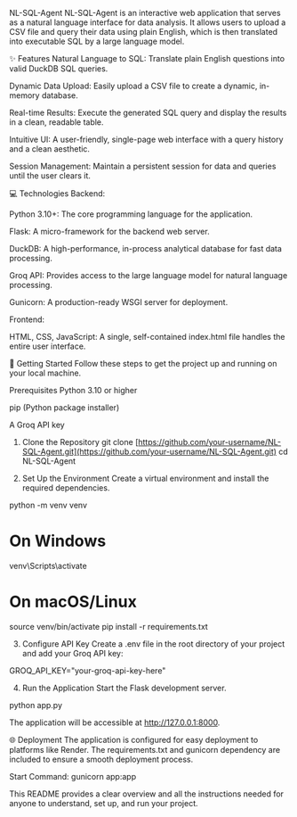 NL-SQL-Agent
NL-SQL-Agent is an interactive web application that serves as a natural language interface for data analysis. It allows users to upload a CSV file and query their data using plain English, which is then translated into executable SQL by a large language model.

✨ Features
Natural Language to SQL: Translate plain English questions into valid DuckDB SQL queries.

Dynamic Data Upload: Easily upload a CSV file to create a dynamic, in-memory database.

Real-time Results: Execute the generated SQL query and display the results in a clean, readable table.

Intuitive UI: A user-friendly, single-page web interface with a query history and a clean aesthetic.

Session Management: Maintain a persistent session for data and queries until the user clears it.

💻 Technologies
Backend:

Python 3.10+: The core programming language for the application.

Flask: A micro-framework for the backend web server.

DuckDB: A high-performance, in-process analytical database for fast data processing.

Groq API: Provides access to the large language model for natural language processing.

Gunicorn: A production-ready WSGI server for deployment.

Frontend:

HTML, CSS, JavaScript: A single, self-contained index.html file handles the entire user interface.

🚀 Getting Started
Follow these steps to get the project up and running on your local machine.

Prerequisites
Python 3.10 or higher

pip (Python package installer)

A Groq API key

1. Clone the Repository
git clone [https://github.com/your-username/NL-SQL-Agent.git](https://github.com/your-username/NL-SQL-Agent.git)
cd NL-SQL-Agent

2. Set Up the Environment
Create a virtual environment and install the required dependencies.

python -m venv venv
# On Windows
venv\Scripts\activate
# On macOS/Linux
source venv/bin/activate
pip install -r requirements.txt

3. Configure API Key
Create a .env file in the root directory of your project and add your Groq API key:

GROQ_API_KEY="your-groq-api-key-here"

4. Run the Application
Start the Flask development server.

python app.py

The application will be accessible at http://127.0.0.1:8000.

🌐 Deployment
The application is configured for easy deployment to platforms like Render. The requirements.txt and gunicorn dependency are included to ensure a smooth deployment process.

Start Command: gunicorn app:app

This README provides a clear overview and all the instructions needed for anyone to understand, set up, and run your project.